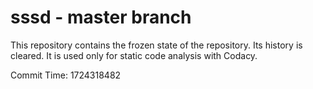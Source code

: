 # sssd - master branch

This repository contains the frozen state of the repository.
Its history is cleared. It is used only for static code
analysis with Codacy.

Commit Time: 1724318482